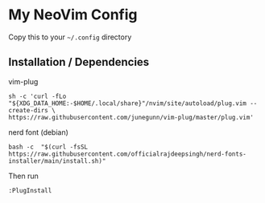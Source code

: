 # My NeoVim Config

Copy this to your `~/.config` directory

## Installation / Dependencies

vim-plug
```
sh -c 'curl -fLo "${XDG_DATA_HOME:-$HOME/.local/share}"/nvim/site/autoload/plug.vim --create-dirs \
https://raw.githubusercontent.com/junegunn/vim-plug/master/plug.vim'
```

nerd font (debian)
```
bash -c  "$(curl -fsSL https://raw.githubusercontent.com/officialrajdeepsingh/nerd-fonts-installer/main/install.sh)"
```

Then run

```
:PlugInstall
```
